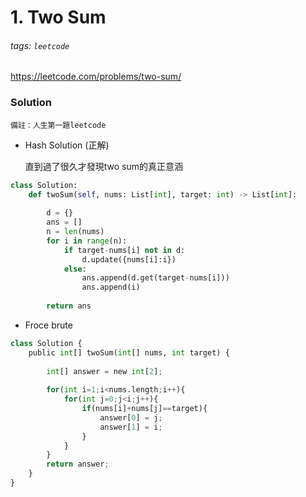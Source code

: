 # 1. Two Sum
###### tags: `leetcode`
https://leetcode.com/problems/two-sum/

### Solution
    備註：人生第一題leetcode
* Hash Solution (正解)

  直到過了很久才發現two sum的真正意涵

```python
class Solution:
    def twoSum(self, nums: List[int], target: int) -> List[int]:
        
        d = {}
        ans = []
        n = len(nums)
        for i in range(n):
            if target-nums[i] not in d:
                d.update({nums[i]:i})
            else:
                ans.append(d.get(target-nums[i]))
                ans.append(i)
        
        return ans
```



* Froce brute

```python
class Solution {
    public int[] twoSum(int[] nums, int target) {
        
        int[] answer = new int[2];
        
        for(int i=1;i<nums.length;i++){
            for(int j=0;j<i;j++){
                if(nums[i]+nums[j]==target){
                    answer[0] = j;
                    answer[1] = i;
                }
            }   
        }
        return answer;   
    }
}
```